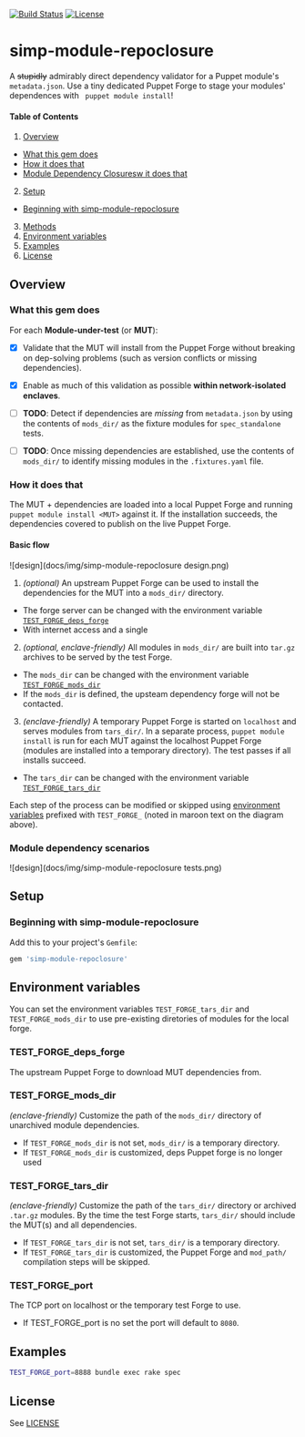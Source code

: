 [![Build Status](https://secure.travis-ci.org/simp/rubygem-simp-module-repoclosure.svg?branch=master)](https://travis-ci.org/simp/rubygem-simp-module-repoclosure)
[![License](http://img.shields.io/:license-apache-blue.svg)](http://www.apache.org/licenses/LICENSE-2.0.html)
# simp-module-repoclosure

A ~~stupidly~~ admirably direct dependency validator for a Puppet module's `metadata.json`.  Use a tiny dedicated Puppet Forge to stage your modules' dependences with ` puppet module install`!

#### Table of Contents
1. [Overview](#overview)
* [What this gem does](#what-this-gem-does)
* [How it does that](#how-it-does-that)
* [Module Dependency Closuresw it does that](#how-it-does-that)
2. [Setup](#setup)
* [Beginning with simp-module-repoclosure](#beginning-with-simp-module-repoclosure)
3. [Methods](#methods)
4. [Environment variables](#environment-variables)
5. [Examples](#examples)
6. [License](#license)

## Overview

### What this gem does
For each **Module-under-test** (or **MUT**):

- [x] Validate that the MUT will install from the Puppet Forge without breaking on dep-solving problems (such as version conflicts or missing dependencies).
- [x]  Enable as much of this validation as possible **within network-isolated enclaves**.
- [ ] **TODO**: Detect if dependencies are _missing_ from `metadata.json` by using the contents of `mods_dir/` as the fixture modules for `spec_standalone` tests.
- [ ] **TODO**: Once missing dependencies are established, use the contents of `mods_dir/` to identify missing modules in the `.fixtures.yaml` file.


### How it does that
The MUT + dependencies are loaded into a local Puppet Forge and running `puppet module install <MUT>` against it.  If the installation succeeds, the dependencies  covered to publish on the live Puppet Forge.


#### Basic flow
![design](docs/img/simp-module-repoclosure design.png)


1. _(optional)_ An upstream Puppet Forge can be used to install the dependencies for the MUT into a `mods_dir/` directory.
  - The forge server can be changed with the environment variable [`TEST_FORGE_deps_forge`](#test_forge_deps_forge)
  - With internet access and a single 
2. _(optional, enclave-friendly)_ All modules in `mods_dir/` are built into `tar.gz` archives to be served by the test Forge.
  - The `mods_dir` can be changed with the environment variable [`TEST_FORGE_mods_dir`](#test_forge_mods_dir)
  - If the `mods_dir` is defined, the upsteam dependency forge will not be contacted.
3. _(enclave-friendly)_ A temporary Puppet Forge is started on `localhost` and serves modules from `tars_dir/`.  In a separate process, `puppet module install` is run for each MUT against the localhost Puppet Forge (modules are installed into a temporary directory).  The test passes if all installs succeed.
  - The `tars_dir` can be changed with the environment variable [`TEST_FORGE_tars_dir`](#test_forge_tars_dir)


Each step of the process can be modified or skipped using [environment variables](#environment-variables) prefixed with `TEST_FORGE_` (noted in maroon text on the diagram above).
### Module dependency scenarios


![design](docs/img/simp-module-repoclosure tests.png)


## Setup

### Beginning with simp-module-repoclosure

Add this to your project's `Gemfile`:

```ruby
gem 'simp-module-repoclosure'
```



## Environment variables
You can set the environment variables `TEST_FORGE_tars_dir` and
`TEST_FORGE_mods_dir` to use pre-existing diretories of modules
for the local forge.

### TEST_FORGE_deps_forge
The upstream Puppet Forge to download MUT dependencies from.

### TEST_FORGE_mods_dir
_(enclave-friendly)_ Customize the path of the `mods_dir/` directory of unarchived module dependencies.
- If `TEST_FORGE_mods_dir` is not set, `mods_dir/` is a temporary directory.
- If `TEST_FORGE_mods_dir` is customized, deps Puppet forge is no longer used

### TEST_FORGE_tars_dir
_(enclave-friendly)_ Customize the path of the `tars_dir/` directory or archived `.tar.gz` modules.  By the time the test Forge starts, `tars_dir/` should include the MUT(s) and all dependencies.
- If `TEST_FORGE_tars_dir` is not set, `tars_dir/` is a temporary directory.
- If `TEST_FORGE_tars_dir` is customized, the Puppet Forge and `mod_path/` compilation steps will be skipped.

### TEST_FORGE_port
The TCP port on localhost or the temporary test Forge to use.  
- If TEST_FORGE_port is no set the port will default to `8080`.


## Examples
```bash
TEST_FORGE_port=8888 bundle exec rake spec
```


## License
See [LICENSE](LICENSE)

```
